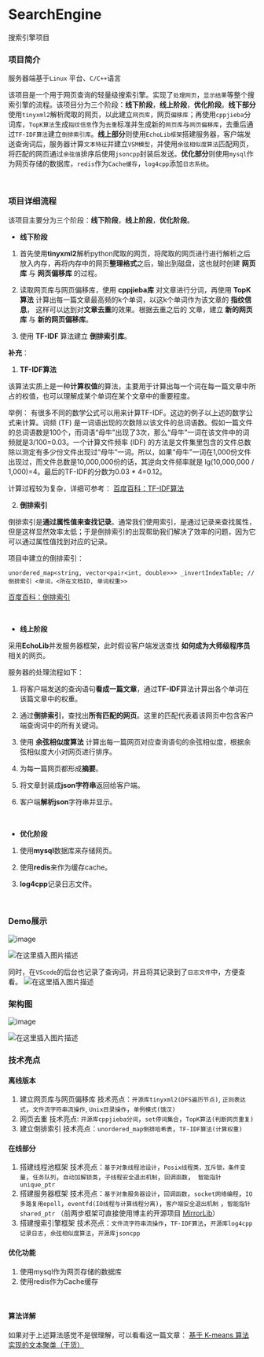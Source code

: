 # SearchEngine
搜索引擎项目 <br>


### 项目简介

服务器端基于`Linux` 平台、`C/C++`语言

该项目是一个用于网页查询的轻量级搜索引擎。实现了`处理网页`，`显示结果`等整个搜索引擎的流程。该项目分为三个阶段：**线下阶段**，**线上阶段**，**优化阶段**。**线下部分**使用`tinyxml2`解析爬取的网页，以此建立`网页库`，网页`偏移库`；再使用`cppjieba`分词库，`TopK算法`生成`指纹信息`作为`去重`标准并生成新的`网页库`与`网页偏移库`，去重后通过`TF-IDF算法`建立`倒排索引库`。**线上部分**则使用`EchoLib框架`搭建服务器，客户端发送查询词后，服务器计算`文本特征`并建立`VSM模型`，并使用`余弦相似度算法`匹配网页，将匹配的网页通过`余弦值`排序后使用`jsoncpp`封装后发送。**优化部分**则使用`mysql`作为网页存储的数据库，`redis`作为`Cache缓存`，`log4cpp`添加`日志系统`。

<br>


### 项目详细流程
该项目主要分为三个阶段：**线下阶段**，**线上阶段**，**优化阶段**。


* **线下阶段**

1. 首先使用**tinyxml2**解析python爬取的网页，将爬取的网页进行进行解析之后放入内存，再将内存中的网页**整理格式**之后，输出到磁盘，这也就时创建 **网页库** 与 **网页偏移库** 的过程。

2. 读取网页库与网页偏移库，使用 **cppjieba库** 对文章进行分词，再使用 **TopK算法** 计算出每一篇文章最高频的k个单词，以这k个单词作为该文章的 **指纹信息**， 这样可以达到对**文章去重**的效果。根据去重之后的 文章，建立 **新的网页库** 与 **新的网页偏移库**。

3. 使用 **TF-IDF** 算法建立 **倒排索引库**。

**补充**：

1. **TF-IDF算法**

该算法实质上是一种**计算权值**的算法，主要用于计算出每一个词在每一篇文章中所占的权值，也可以理解成某个单词在某个文章中的重要程度。

举例：
有很多不同的数学公式可以用来计算TF-IDF。这边的例子以上述的数学公式来计算。词频 (TF) 是一词语出现的次数除以该文件的总词语数。假如一篇文件的总词语数是100个，而词语“母牛”出现了3次，那么“母牛”一词在该文件中的词频就是3/100=0.03。一个计算文件频率 (IDF) 的方法是文件集里包含的文件总数除以测定有多少份文件出现过“母牛”一词。所以，如果“母牛”一词在1,000份文件出现过，而文件总数是10,000,000份的话，其逆向文件频率就是 lg(10,000,000 / 1,000)=4。最后的TF-IDF的分数为0.03 * 4=0.12。

计算过程较为复杂，详细可参考：
[百度百科：TF-IDF算法](https://baike.baidu.com/item/tf-idf/8816134)

2. **倒排索引**

倒排索引是**通过属性值来查找记录**。通常我们使用索引，是通过记录来查找属性，但是这样显然效率太低；于是倒排索引的出现帮助我们解决了效率的问题，因为它可以通过属性值找到对应的记录。

项目中建立的倒排索引：
 

```clike
unordered_map<string, vector<pair<int, double>>> _invertIndexTable; //倒排索引 <单词，<所在文档ID, 单词权重>>
```

[百度百科：倒排索引](https://baike.baidu.com/item/%E5%80%92%E6%8E%92%E7%B4%A2%E5%BC%95/11001569?fr=aladdin)

<br>


* **线上阶段**

采用**EchoLib**并发服务器框架，此时假设客户端发送查找 **如何成为大师级程序员** 相关的网页。

服务器的处理流程如下：

1.  将客户端发送的查询语句**看成一篇文章**，通过**TF-IDF**算法计算出各个单词在该篇文章中的权重。

2. 通过**倒排索引**，查找出**所有匹配的网页**。这里的匹配代表着该网页中包含客户端查询词中的所有关键词。

3. 使用 **余弦相似度算法** 计算出每一篇网页对应查询语句的余弦相似度，根据余弦相似度大小对网页进行排序。

4. 为每一篇网页都形成**摘要**。

5. 将文章封装成**json字符串**返回给客户端。

6. 客户端**解析json**字符串并显示。



<br>


* **优化阶段**

1. 使用**mysql**数据库来存储网页。

2. 使用**redis**来作为缓存cache。

3. **log4cpp**记录日志文件。


<br>



### Demo展示
![image](https://github.com/user-attachments/assets/bd633a76-bcef-49d7-a9b1-120f8f238797)


![在这里插入图片描述](https://img-blog.csdnimg.cn/20201105174446463.gif#pic_center)


同时，在`VScode`的后台也记录了查询词，并且将其记录到了`日志文件`中，方便查看。
![在这里插入图片描述](https://img-blog.csdnimg.cn/202011051743412.png?x-oss-process=image/watermark,type_ZmFuZ3poZW5naGVpdGk,shadow_10,text_aHR0cHM6Ly9ibG9nLmNzZG4ubmV0L1dvcnRoeV9XYW5n,size_16,color_FFFFFF,t_70#pic_center)


### 架构图
![image](https://github.com/user-attachments/assets/09c1885a-c0a2-4e25-8d06-1094f5cd1397)

![在这里插入图片描述](https://img-blog.csdnimg.cn/20200713090409283.png?x-oss-process=image/watermark,type_ZmFuZ3poZW5naGVpdGk,shadow_10,text_aHR0cHM6Ly9ibG9nLmNzZG4ubmV0L1dvcnRoeV9XYW5n,size_16,color_FFFFFF,t_70)
<br>

### 技术亮点
#### 离线版本
1. 建立网页库与网页偏移库
技术亮点：`开源库tinyxml2(DFS遍历节点)`, `正则表达式`，`文件流字符串流操作`, `Unix目录操作`，`单例模式(饿汉)`
2. 网页去重
技术亮点: `开源库cppjieba分词`，`set停词集合`，`TopK算法(判断网页重复)`
3. 建立倒排索引
技术亮点：`unordered_map倒排哈希表`，`TF-IDF算法(计算权重)`



#### 在线部分
1. 搭建线程池框架
技术亮点：`基于对象线程池设计`，`Posix线程类，互斥锁，条件变量`，`任务队列`，`自动加解锁类`，`子线程安全退出机制`，`回调函数`，` 智能指针unique_ptr`
2. 搭建服务器框架
技术亮点：`基于对象服务器设计`，`回调函数`，`socket网络编程`，`IO多路复用epoll`，`eventfd(IO线程与计算线程分离)`，`客户端安全退出机制` ，`智能指针shared_ptr`
（前两步框架可直接使用博主的开源项目 [MirrorLib](https://github.com/Worthy-Wang/MirrorLib)）
3. 搭建搜索引擎框架
技术亮点：`文件流字符串流操作`，`TF-IDF算法`，`开源库log4cpp记录日志`，`余弦相似度算法`，`开源库jsoncpp`


#### 优化功能
1. 使用mysql作为网页存储的数据库
2. 使用redis作为Cache缓存

<br>

#### 算法详解
如果对于上述算法感觉不是很理解，可以看看这一篇文章：
[基于 K-means 算法实现的文本聚类（干货）](https://blog.csdn.net/qq_29110265/article/details/90769363)
